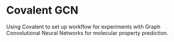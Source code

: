 # Covalent GCN
Using Covalent to set up workflow for experiments with Graph Convolutional Neural Networks for molecular property prediction.
